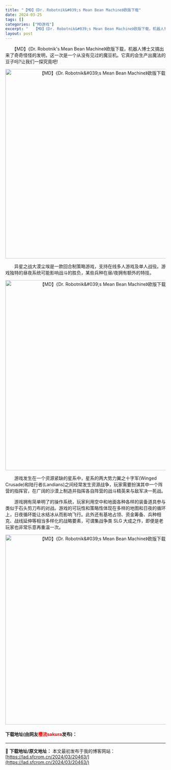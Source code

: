 ```yaml
---
title: "【MD】《Dr. Robotnik&#039;s Mean Bean Machine》欧版下载"
date: 2024-03-25
tags: []
categories: ["MD游戏"]
excerpt: "　　【MD】《Dr. Robotnik&#039;s Mean Bean Machine》欧版下载，机器人博士又搞出来了奇奇怪怪的发明，这一次是一个从没有见过的魔豆机。它真的会生产出魔法的豆子吗?让我们一探究竟吧! 　　异星之战大漠尘埃是一款回合制策略游戏，支持在线多人游戏及单人战役。游戏独特的昼夜系&hellip;"
layout: post
---
```


 <p>　　【MD】《Dr. Robotnik&#39;s Mean Bean Machine》欧版下载，机器人博士又搞出来了奇奇怪怪的发明，这一次是一个从没有见过的魔豆机。它真的会生产出魔法的豆子吗?让我们一探究竟吧!</p> <p align="center"><img align="" border="0" src="https://lad.sfcrom.cn/wp-content/uploads/2024/03/20240325_660108d2d1953.png" width="595" alt="【MD】《Dr. Robotnik&amp;#039;s Mean Bean Machine》欧版下载" /></p> <p>　　异星之战大漠尘埃是一款回合制策略游戏，支持在线多人游戏及单人战役。游戏独特的昼夜系统可能影响战斗的胜负，某些兵种在昼/夜拥有额外的特技。</p> <p align="center"><img align="" border="0" src="https://lad.sfcrom.cn/wp-content/uploads/2024/03/20240325_660108d3980ce.png" width="597" alt="【MD】《Dr. Robotnik&amp;#039;s Mean Bean Machine》欧版下载" /></p> <p>　　游戏发生在一个资源紧缺的星系中，星系的两大势力翼之十字军(Winged Crusade)和陆行者(Landians)之间经常发生资源战争，玩家需要扮演其中一个阵营的指挥官，在广阔的沙漠上制造并指挥各自阵营的战斗精英来与敌军决一死战。</p> <p>　　游戏拥有简单明了的操作系统，玩家利用空中和地面各种各样的装备道具参与类似于石头剪刀布的对战。游戏的可玩性和策略性体现在多样的地图和日夜的循环上，日夜循环能让水结冰从而影响飞行。此外还有基地占领、资金筹备、兵种相克、战线延伸等相当多样化的战略要素，可谓集战争类 SLG 大成之作，即便是老玩家也非常乐意再重温一次。</p> <p align="center"><img align="" border="0" src="https://lad.sfcrom.cn/wp-content/uploads/2024/03/20240325_660108d44e4e5.png" width="596" alt="【MD】《Dr. Robotnik&amp;#039;s Mean Bean Machine》欧版下载" /></p> <p><h4>下载地址(由网友<font color="red">樱流sakura</font>发布)：</h4></p> 

---
📖 **下载地址/原文地址：** 本文最初发布于我的博客网站：[https://lad.sfcrom.cn/2024/03/20463/](https://lad.sfcrom.cn/2024/03/20463/)
